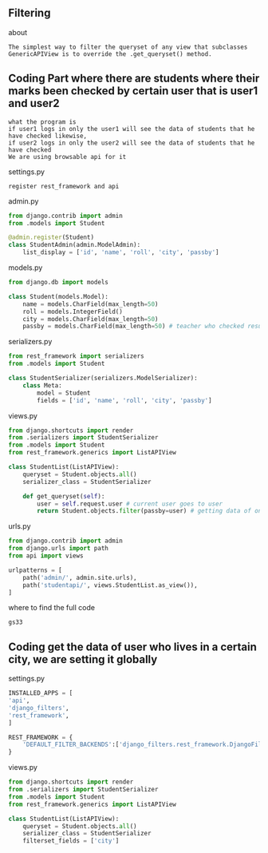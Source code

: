 ## Filtering

about
```text
The simplest way to filter the queryset of any view that subclasses 
GenericAPIView is to override the .get_queryset() method.
```

## Coding Part where there are students where their marks been checked by certain user that is user1 and user2
```text
what the program is
if user1 logs in only the user1 will see the data of students that he have checked likewise,
if user2 logs in only the user2 will see the data of students that he have checked
We are using browsable api for it
```

settings.py
```text
register rest_framework and api
```

admin.py
```python
from django.contrib import admin
from .models import Student

@admin.register(Student)
class StudentAdmin(admin.ModelAdmin):
    list_display = ['id', 'name', 'roll', 'city', 'passby']
```

models.py
```python
from django.db import models

class Student(models.Model):
    name = models.CharField(max_length=50)
    roll = models.IntegerField()
    city = models.CharField(max_length=50)
    passby = models.CharField(max_length=50) # teacher who checked result
```

serializers.py
```python
from rest_framework import serializers
from .models import Student

class StudentSerializer(serializers.ModelSerializer):
    class Meta:
        model = Student
        fields = ['id', 'name', 'roll', 'city', 'passby']
```

views.py
```python
from django.shortcuts import render
from .serializers import StudentSerializer
from .models import Student
from rest_framework.generics import ListAPIView

class StudentList(ListAPIView):
    queryset = Student.objects.all()
    serializer_class = StudentSerializer

    def get_queryset(self):
        user = self.request.user # current user goes to user
        return Student.objects.filter(passby=user) # getting data of only the current user that is logged in
```

urls.py
```python
from django.contrib import admin
from django.urls import path
from api import views

urlpatterns = [
    path('admin/', admin.site.urls),
    path('studentapi/', views.StudentList.as_view()),
]
```

where to find the full code
```text
gs33
```


## Coding get the data of user who lives in a certain city, we are setting it globally

settings.py
```python
INSTALLED_APPS = [
'api',
'django_filters',
'rest_framework',
]

REST_FRAMEWORK = {
    'DEFAULT_FILTER_BACKENDS':['django_filters.rest_framework.DjangoFilterBackend'],
}
```

views.py
```python
from django.shortcuts import render
from .serializers import StudentSerializer
from .models import Student
from rest_framework.generics import ListAPIView

class StudentList(ListAPIView):
    queryset = Student.objects.all()
    serializer_class = StudentSerializer
    filterset_fields = ['city']
```

